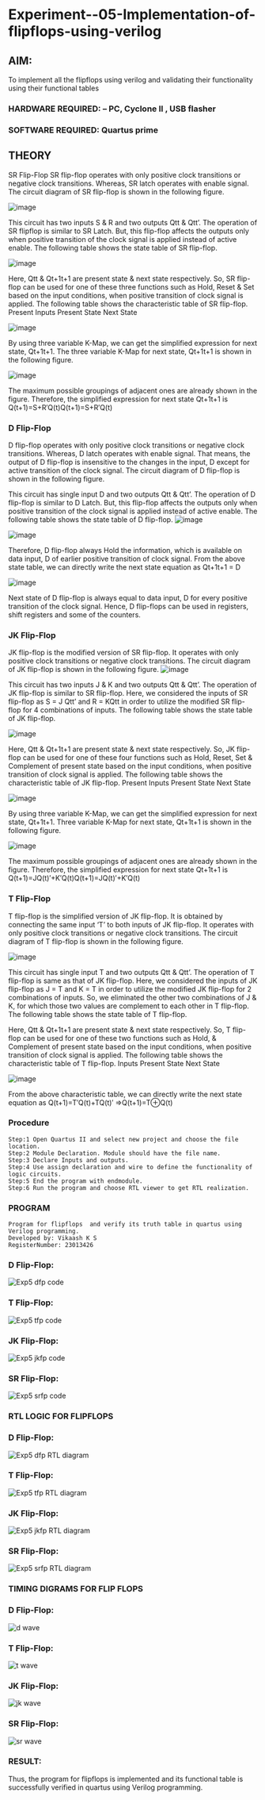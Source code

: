 # Experiment--05-Implementation-of-flipflops-using-verilog
## AIM: 
To implement all the flipflops using verilog and validating their functionality using their functional tables
### HARDWARE REQUIRED:  – PC, Cyclone II , USB flasher
### SOFTWARE REQUIRED:   Quartus prime
## THEORY 
SR Flip-Flop
SR flip-flop operates with only positive clock transitions or negative clock transitions. Whereas, SR latch operates with enable signal. The circuit diagram of SR flip-flop is shown in the following figure.

![image](https://user-images.githubusercontent.com/36288975/167910294-bb550548-b1dc-4cba-9044-31d9037d476b.png)

 
This circuit has two inputs S & R and two outputs Qtt & Qtt’. The operation of SR flipflop is similar to SR Latch. But, this flip-flop affects the outputs only when positive transition of the clock signal is applied instead of active enable.
The following table shows the state table of SR flip-flop.


![image](https://user-images.githubusercontent.com/36288975/167910648-ced88e69-869c-42e2-9718-a285a3902446.png)


Here, Qtt & Qt+1t+1 are present state & next state respectively. So, SR flip-flop can be used for one of these three functions such as Hold, Reset & Set based on the input conditions, when positive transition of clock signal is applied. The following table shows the characteristic table of SR flip-flop.
Present Inputs	Present State	Next State


![image](https://user-images.githubusercontent.com/36288975/167908180-5fc9d589-1cb5-41f5-b2c8-927e04f5f387.png)

By using three variable K-Map, we can get the simplified expression for next state, Qt+1t+1. The three variable K-Map for next state, Qt+1t+1 is shown in the following figure.

![image](https://user-images.githubusercontent.com/36288975/167908214-25b30a54-db20-4bcb-9385-5f93a1982a09.png)

 
The maximum possible groupings of adjacent ones are already shown in the figure. Therefore, the simplified expression for next state Qt+1t+1 is
Q(t+1)=S+R′Q(t)Q(t+1)=S+R′Q(t)


### D Flip-Flop
D flip-flop operates with only positive clock transitions or negative clock transitions. Whereas, D latch operates with enable signal. That means, the output of D flip-flop is insensitive to the changes in the input, D except for active transition of the clock signal. The circuit diagram of D flip-flop is shown in the following figure.
 
This circuit has single input D and two outputs Qtt & Qtt’. The operation of D flip-flop is similar to D Latch. But, this flip-flop affects the outputs only when positive transition of the clock signal is applied instead of active enable.
The following table shows the state table of D flip-flop.
![image](https://user-images.githubusercontent.com/36288975/167908342-e03f0cbb-5958-43bb-b74a-5e3ec2341675.png)

![image](https://user-images.githubusercontent.com/36288975/167910325-aeef0739-0a54-40e2-bebd-6f5fa0cad10e.png)



Therefore, D flip-flop always Hold the information, which is available on data input, D of earlier positive transition of clock signal. From the above state table, we can directly write the next state equation as
Qt+1t+1 = D



![image](https://user-images.githubusercontent.com/36288975/167908850-d39d07ba-7f9d-490a-b9f2-274e189fd047.png)

Next state of D flip-flop is always equal to data input, D for every positive transition of the clock signal. Hence, D flip-flops can be used in registers, shift registers and some of the counters.


### JK Flip-Flop
JK flip-flop is the modified version of SR flip-flop. It operates with only positive clock transitions or negative clock transitions. The circuit diagram of JK flip-flop is shown in the following figure.
![image](https://user-images.githubusercontent.com/36288975/167910378-d2d984a7-2815-4d17-8c41-ee4bdf59ec24.png) 

 
This circuit has two inputs J & K and two outputs Qtt & Qtt’. The operation of JK flip-flop is similar to SR flip-flop. Here, we considered the inputs of SR flip-flop as S = J Qtt’ and R = KQtt in order to utilize the modified SR flip-flop for 4 combinations of inputs.
The following table shows the state table of JK flip-flop.


![image](https://user-images.githubusercontent.com/36288975/167908575-59c35afb-50d3-46a2-888c-47478a3179d5.png)

Here, Qtt & Qt+1t+1 are present state & next state respectively. So, JK flip-flop can be used for one of these four functions such as Hold, Reset, Set & Complement of present state based on the input conditions, when positive transition of clock signal is applied. The following table shows the characteristic table of JK flip-flop.
Present Inputs	Present State	Next State

![image](https://user-images.githubusercontent.com/36288975/167908664-c854ffe9-0bd3-44c2-bfa6-e53928181c69.png)


By using three variable K-Map, we can get the simplified expression for next state, Qt+1t+1. Three variable K-Map for next state, Qt+1t+1 is shown in the following figure.
 
 
 ![image](https://user-images.githubusercontent.com/36288975/167908688-fa93c3e9-8323-4864-947d-c11d163d5a90.png)

The maximum possible groupings of adjacent ones are already shown in the figure. Therefore, the simplified expression for next state Qt+1t+1 is
Q(t+1)=JQ(t)′+K′Q(t)Q(t+1)=JQ(t)′+K′Q(t)



### T Flip-Flop
T flip-flop is the simplified version of JK flip-flop. It is obtained by connecting the same input ‘T’ to both inputs of JK flip-flop. It operates with only positive clock transitions or negative clock transitions. The circuit diagram of T flip-flop is shown in the following figure.

![image](https://user-images.githubusercontent.com/36288975/167911534-5f3c445d-bc68-46e2-9a9c-7efce5febc60.png)



This circuit has single input T and two outputs Qtt & Qtt’. The operation of T flip-flop is same as that of JK flip-flop. Here, we considered the inputs of JK flip-flop as J = T and K = T in order to utilize the modified JK flip-flop for 2 combinations of inputs. So, we eliminated the other two combinations of J & K, for which those two values are complement to each other in T flip-flop.
The following table shows the state table of T flip-flop.



Here, Qtt & Qt+1t+1 are present state & next state respectively. So, T flip-flop can be used for one of these two functions such as Hold, & Complement of present state based on the input conditions, when positive transition of clock signal is applied. The following table shows the characteristic table of T flip-flop.
Inputs	Present State	Next State


![image](https://user-images.githubusercontent.com/36288975/167909015-53aa9450-3f28-4202-887a-79d88228f8a0.png)

From the above characteristic table, we can directly write the next state equation as
Q(t+1)=T′Q(t)+TQ(t)′
⇒Q(t+1)=T⊕Q(t)

### Procedure
~~~
Step:1 Open Quartus II and select new project and choose the file location.
Step:2 Module Declaration. Module should have the file name.
Step:3 Declare Inputs and outputs.
Step:4 Use assign declaration and wire to define the functionality of logic circuits.
Step:5 End the program with endmodule.
Step:6 Run the program and choose RTL viewer to get RTL realization.
~~~
### PROGRAM 
~~~
Program for flipflops  and verify its truth table in quartus using Verilog programming.
Developed by: Vikaash K S
RegisterNumber: 23013426
~~~
### D Flip-Flop:
![Exp5 dfp code](https://github.com/Vikaash19/Experiment--05-Implementation-of-flipflops-using-verilog/assets/148514589/94eb20a2-6863-4cf0-8c0b-95ac6ca96af3)

### T Flip-Flop:
![Exp5 tfp code](https://github.com/Vikaash19/Experiment--05-Implementation-of-flipflops-using-verilog/assets/148514589/b65c7dd0-4b42-47d1-bc76-fe0a84f494dc)

### JK Flip-Flop:
![Exp5 jkfp code](https://github.com/Vikaash19/Experiment--05-Implementation-of-flipflops-using-verilog/assets/148514589/0f781c97-e134-40f9-886f-3bd3affb9b9a)

### SR Flip-Flop:
![Exp5 srfp code](https://github.com/Vikaash19/Experiment--05-Implementation-of-flipflops-using-verilog/assets/148514589/87e2910c-40a8-44f6-9574-9cd01ed64885)

### RTL LOGIC FOR FLIPFLOPS 
### D Flip-Flop:
![Exp5 dfp RTL diagram](https://github.com/Vikaash19/Experiment--05-Implementation-of-flipflops-using-verilog/assets/148514589/f1b85de5-8b19-4a4d-a5d8-ae85a5454441)

### T Flip-Flop:
![Exp5 tfp RTL diagram](https://github.com/Vikaash19/Experiment--05-Implementation-of-flipflops-using-verilog/assets/148514589/30c442b6-8079-4ad7-8ce4-48598a86c3a3)

### JK Flip-Flop:
![Exp5 jkfp RTL diagram](https://github.com/Vikaash19/Experiment--05-Implementation-of-flipflops-using-verilog/assets/148514589/40c08ade-2ca8-4d06-9174-133b2f6ad076)

### SR Flip-Flop:
![Exp5 srfp RTL diagram](https://github.com/Vikaash19/Experiment--05-Implementation-of-flipflops-using-verilog/assets/148514589/a4b6ff9d-6a55-41ef-ae32-aa4ae2e7b21f)

### TIMING DIGRAMS FOR FLIP FLOPS 
### D Flip-Flop:
![d wave](https://github.com/Vikaash19/Experiment--05-Implementation-of-flipflops-using-verilog/assets/148514589/21fd2daa-d606-49bc-9bfd-0cc49a59301e)

### T Flip-Flop:
![t wave](https://github.com/Vikaash19/Experiment--05-Implementation-of-flipflops-using-verilog/assets/148514589/00315fc7-f226-489f-9cc6-045abf747a67)

### JK Flip-Flop:
![jk wave](https://github.com/Vikaash19/Experiment--05-Implementation-of-flipflops-using-verilog/assets/148514589/74cbf081-6a03-491a-853e-cd4a924c78e9)

### SR Flip-Flop:
![sr wave](https://github.com/Vikaash19/Experiment--05-Implementation-of-flipflops-using-verilog/assets/148514589/51e89e82-dec7-4a1d-9056-c53ad4f12c71)


### RESULT:
Thus, the program for flipflops is implemented and its functional table is successfully verified in
quartus using Verilog programming.

